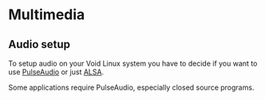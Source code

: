 # Multimedia

## Audio setup

To setup audio on your Void Linux system you have to decide if you want to use
[PulseAudio](./pulseaudio.md) or just [ALSA](./alsa.md).

Some applications require PulseAudio, especially closed source programs.
